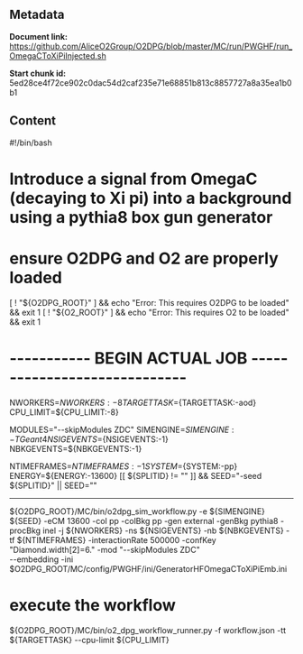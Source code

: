 ## Metadata

**Document link:** https://github.com/AliceO2Group/O2DPG/blob/master/MC/run/PWGHF/run_OmegaCToXiPiInjected.sh

**Start chunk id:** 5ed28ce4f72ce902c0dac54d2caf235e71e68851b813c8857727a8a35ea1b0b1

## Content

#!/bin/bash

#
# Introduce a signal from OmegaC (decaying to Xi pi) into a background using a pythia8 box gun generator

# ensure O2DPG and O2 are properly loaded

[ ! "${O2DPG_ROOT}" ] && echo "Error: This requires O2DPG to be loaded" && exit 1
[ ! "${O2_ROOT}" ] && echo "Error: This requires O2 to be loaded" && exit 1


# ----------- BEGIN ACTUAL JOB -----------------------------

NWORKERS=${NWORKERS:-8}
TARGETTASK=${TARGETTASK:-aod}
CPU_LIMIT=${CPU_LIMIT:-8}

MODULES="--skipModules ZDC"
SIMENGINE=${SIMENGINE:-TGeant4}
NSIGEVENTS=${NSIGEVENTS:-1}
NBKGEVENTS=${NBKGEVENTS:-1}

NTIMEFRAMES=${NTIMEFRAMES:-1}
SYSTEM=${SYSTEM:-pp}
ENERGY=${ENERGY:-13600}
[[ ${SPLITID} != "" ]] && SEED="-seed ${SPLITID}" || SEED=""

---

${O2DPG_ROOT}/MC/bin/o2dpg_sim_workflow.py -e ${SIMENGINE} ${SEED} -eCM 13600 -col pp -colBkg pp -gen external -genBkg pythia8 -procBkg inel -j ${NWORKERS} -ns ${NSIGEVENTS} -nb ${NBKGEVENTS} -tf ${NTIMEFRAMES} -interactionRate 500000 -confKey "Diamond.width[2]=6." -mod "--skipModules ZDC" \
        --embedding -ini $O2DPG_ROOT/MC/config/PWGHF/ini/GeneratorHFOmegaCToXiPiEmb.ini 


# execute the workflow
${O2DPG_ROOT}/MC/bin/o2_dpg_workflow_runner.py -f workflow.json -tt ${TARGETTASK} --cpu-limit ${CPU_LIMIT}